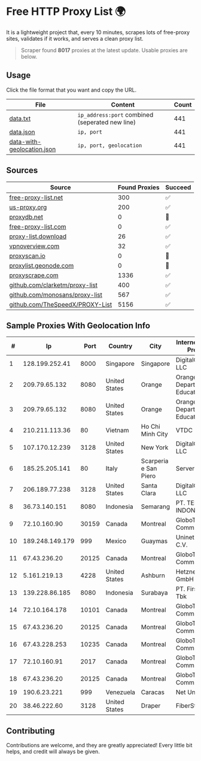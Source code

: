 
# Free HTTP Proxy List 🌍

It is a lightweight project that, every 10 minutes, scrapes lots of free-proxy sites, validates if it works, and serves a clean proxy list.


> Scraper found **8017** proxies at the latest update. Usable proxies are below.

## Usage

Click the file format that you want and copy the URL.


|File|Content|Count|
|----|-------|-----|
|[data.txt](https://raw.githubusercontent.com/themiralay/Proxy-List-World/master/data.txt)|`ip_address:port` combined (seperated new line)|441|
|[data.json](https://raw.githubusercontent.com/themiralay/Proxy-List-World/master/data.json)|`ip, port`|441|
|[data-with-geolocation.json](https://raw.githubusercontent.com/themiralay/Proxy-List-World/master/data-with-geolocation.json)|`ip, port, geolocation`|441|

## Sources

|Source|Found Proxies|Succeed|
|------|-------------|-------|
|[free-proxy-list.net](https://free-proxy-list.net)|300|✅|
|[us-proxy.org](https://www.us-proxy.org)|200|✅|
|[proxydb.net](http://proxydb.net)|0|🚫|
|[free-proxy-list.com](https://free-proxy-list.com/?page=&port=&type%5B%5D=http&type%5B%5D=https&up_time=0&search=Search)|0|✅|
|[proxy-list.download](https://www.proxy-list.download/HTTP)|26|✅|
|[vpnoverview.com](https://vpnoverview.com/privacy/anonymous-browsing/free-proxy-servers)|32|✅|
|[proxyscan.io](https://www.proxyscan.io)|0|🚫|
|[proxylist.geonode.com](https://proxylist.geonode.com/api/proxy-list?limit=300&page=1&sort_by=lastChecked&sort_type=desc&protocols=http,https)|0|🚫|
|[proxyscrape.com](https://api.proxyscrape.com/v2/?request=displayproxies&protocol=http&timeout=10000&country=all&ssl=all&anonymity=all)|1336|✅|
|[github.com/clarketm/proxy-list](https://raw.githubusercontent.com/clarketm/proxy-list/master/proxy-list-raw.txt)|400|✅|
|[github.com/monosans/proxy-list](https://raw.githubusercontent.com/monosans/proxy-list/main/proxies/http.txt)|567|✅|
|[github.com/TheSpeedX/PROXY-List](https://raw.githubusercontent.com/TheSpeedX/PROXY-List/master/http.txt)|5156|✅|


## Sample Proxies With Geolocation Info

|#|Ip|Port|Country|City|Internet Service Provider|
|-|--|----|-------|----|-------------------------|
|1|128.199.252.41|8000|Singapore|Singapore|DigitalOcean, LLC|
|2|209.79.65.132|8080|United States|Orange|Orange County Department of Education|
|3|209.79.65.132|8080|United States|Orange|Orange County Department of Education|
|4|210.211.113.36|80|Vietnam|Ho Chi Minh City|VTDC|
|5|107.170.12.239|3128|United States|New York|DigitalOcean, LLC|
|6|185.25.205.141|80|Italy|Scarperia e San Piero|Servereasy Italy|
|7|206.189.77.238|3128|United States|Santa Clara|DigitalOcean, LLC|
|8|36.73.140.151|8080|Indonesia|Semarang|PT. TELKOM INDONESIA|
|9|72.10.160.90|30159|Canada|Montreal|GloboTech Communications|
|10|189.248.149.179|999|Mexico|Guaymas|Uninet S.A. de C.V.|
|11|67.43.236.20|20125|Canada|Montreal|GloboTech Communications|
|12|5.161.219.13|4228|United States|Ashburn|Hetzner Online GmbH|
|13|139.228.86.185|8080|Indonesia|Surabaya|PT. First Media, Tbk|
|14|72.10.164.178|10101|Canada|Montreal|GloboTech Communications|
|15|67.43.236.20|20125|Canada|Montreal|GloboTech Communications|
|16|67.43.228.253|10235|Canada|Montreal|GloboTech Communications|
|17|72.10.160.91|2017|Canada|Montreal|GloboTech Communications|
|18|67.43.236.20|20125|Canada|Montreal|GloboTech Communications|
|19|190.6.23.221|999|Venezuela|Caracas|Net Uno|
|20|38.46.222.60|3128|United States|Draper|FiberState, LLC|



## Contributing

Contributions are welcome, and they are greatly appreciated! Every
little bit helps, and credit will always be given.

